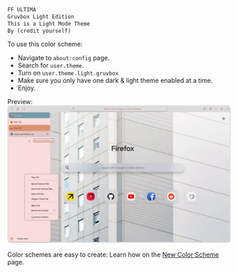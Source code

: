 ```
FF ULTIMA
Gruvbox Light Edition
This is a Light Mode Theme
By (credit yourself)
```

To use this color scheme:
- Navigate to `about:config` page.
- Search for `user.theme`.
- Turn on `user.theme.light.gruvbox`
- Make sure you only have one dark & light theme enabled at a time.
- Enjoy.

Preview:
![preview](./preview.png)

Color schemes are easy to create: Learn how on the [New Color Scheme](https://github.com/soulhotel/FF-ULTIMA/blob/main/doc/New-Color-scheme.md) page.
